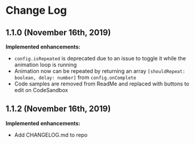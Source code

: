 # Change Log

## 1.1.0 (November 16th, 2019)

**Implemented enhancements:**
- `config.isRepeated` is deprecated due to an issue to toggle it while the animation loop is running
- Animation now can be repeated by returning an array `[shouldRepeat: boolean, delay: number]` from `config.onComplete`
- Code samples are removed from ReadMe and replaced with buttons to edit on CodeSandbox

## 1.1.2 (November 16th, 2019)

**Implemented enhancements:**
- Add CHANGELOG.md to repo